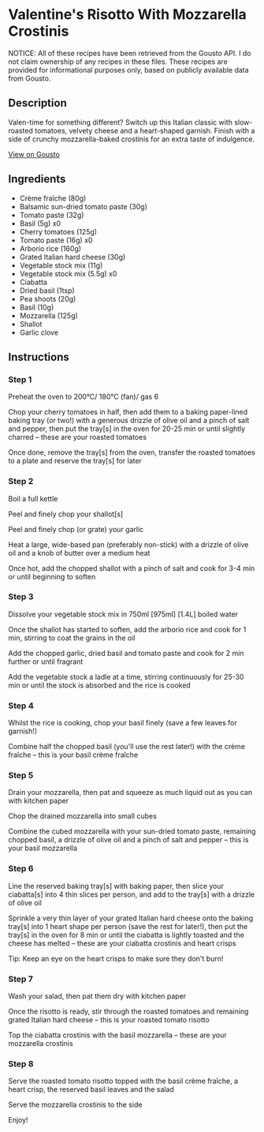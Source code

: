 # Valentine's Risotto With Mozzarella Crostinis

NOTICE: All of these recipes have been retrieved from the Gousto API. I do not claim ownership of any recipes in these files. These recipes are provided for informational purposes only, based on publicly available data from Gousto.

## Description

Valen-time for something different? Switch up this Italian classic with slow-roasted tomatoes, velvety cheese and a heart-shaped garnish. Finish with a side of crunchy mozzarella-baked crostinis for an extra taste of indulgence.

[View on Gousto](https://www.gousto.co.uk/recipes/cookbook/valentines-risotto-with-mozzarella-crostinis-and-heart-crisps)

## Ingredients

- Crème fraîche (80g)
- Balsamic sun-dried tomato paste (30g)
- Tomato paste (32g)
- Basil (5g) x0
- Cherry tomatoes (125g)
- Tomato paste (16g) x0
- Arborio rice (160g)
- Grated Italian hard cheese (30g)
- Vegetable stock mix (11g)
- Vegetable stock mix (5.5g) x0
- Ciabatta
- Dried basil (1tsp)
- Pea shoots (20g)
- Basil (10g)
- Mozzarella (125g)
- Shallot
- Garlic clove

## Instructions


### Step 1

Preheat the oven to 200°C/ 180°C (fan)/ gas 6

Chop your cherry tomatoes in half, then add them to a baking paper-lined baking tray (or two!) with a generous drizzle of olive oil and a pinch of salt and pepper, then put the tray[s] in the oven for 20-25 min or until slightly charred – these are your roasted tomatoes

Once done, remove the tray[s] from the oven, transfer the roasted tomatoes to a plate and reserve the tray[s] for later


### Step 2

Boil a full kettle

Peel and finely chop your shallot[s]

Peel and finely chop (or grate) your garlic

Heat a large, wide-based pan (preferably non-stick) with a drizzle of olive oil and a knob of butter over a medium heat

Once hot, add the chopped shallot with a pinch of salt and cook for 3-4 min or until beginning to soften


### Step 3

Dissolve your vegetable stock mix in 750ml<span class="text-purple"> [975ml]</span> <span class="text-danger">[1.4L]</span> boiled water

Once the shallot has started to soften, add the arborio rice and cook for 1 min, stirring to coat the grains in the oil

Add the chopped garlic, dried basil and tomato paste and cook for 2 min further or until fragrant

Add the vegetable stock a ladle at a time, stirring continuously for 25-30 min or until the stock is absorbed and the rice is cooked


### Step 4

Whilst the rice is cooking, chop your basil finely (save a few leaves for garnish!)

Combine half the chopped basil (you'll use the rest later!) with the crème fraîche – this is your basil crème fraîche


### Step 5

Drain your mozzarella, then pat and squeeze as much liquid out as you can with kitchen paper

Chop the drained mozzarella into small cubes

Combine the cubed mozzarella with your sun-dried tomato paste, remaining chopped basil, a drizzle of olive oil and a pinch of salt and pepper – this is your basil mozzarella


### Step 6

Line the reserved baking tray[s] with baking paper, then slice your ciabatta[s] into 4 thin slices per person, and add to the tray[s] with a drizzle of olive oil

Sprinkle a very thin layer of your grated Italian hard cheese onto the baking tray[s] into 1 heart shape per person (save the rest for later!), then put the tray[s] in the oven for 8 min or until the ciabatta is lightly toasted and the cheese has melted – these are your ciabatta crostinis and heart crisps

Tip: Keep an eye on the heart crisps to make sure they don't burn!


### Step 7

Wash your salad, then pat them dry with kitchen paper

Once the risotto is ready, stir through the roasted tomatoes and remaining grated Italian hard cheese – this is your roasted tomato risotto

Top the ciabatta crostinis with the basil mozzarella – these are your mozzarella crostinis

### Step 8

Serve the roasted tomato risotto topped with the basil crème fraîche, a heart crisp, the reserved basil leaves and the salad

Serve the mozzarella crostinis to the side

Enjoy!


